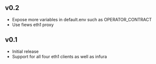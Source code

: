 ## v0.2

* Expose more variables in default.env such as OPERATOR_CONTRACT
* Use fiews eth1 proxy

## v0.1

* Initial release
* Support for all four eth1 clients as well as infura
